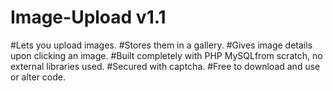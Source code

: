 # Image-Upload v1.1
#Lets you upload images.
#Stores them in a gallery.
#Gives image details upon clicking an image.
#Built completely with PHP MySQLfrom scratch, no external libraries used.
#Secured with captcha.
#Free to download and use or alter code.

